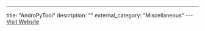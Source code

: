 ---
title: "AndroPyTool"
description: ""
external_category: "Miscellaneous"
---[Visit Website](https://github.com/alexMyG/AndroPyTool)

